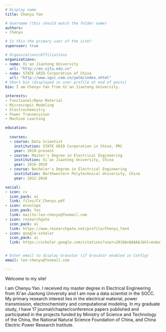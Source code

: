 ```yaml
---
# Display name
title: Chenyu Yan

# Username (this should match the folder name)
authors:
- Chenyu

# Is this the primary user of the site?
superuser: true

# Organizations/Affiliations
organizations:
- name: Xi'an Jiaotong University
  url: "http://en.xjtu.edu.cn"
- name: STATE GRID Corporation of China
  url: "http://www.sgcc.com.cn/ywlm/index.shtml"
# Short bio (displayed in user profile at end of posts)
bio: I am Chenyu Yan from Xi'an Jiaotong University. 

interests:
- Functional/Nano Material
- Microscopic Modeling
- Electrochemistry
- Power Transmission
- Machine Learning

education:
  
  courses:
  - course: Data Scientist
    institution: STATE GRID Corporation in China, PRC
    year: 2019-present
  - course: Master's Degree in Electrical Engineering
    institution: Xi'an Jiaotong University, China
    year: 2016-2019
  - course: Bachelor's Degree in Electrical Engineering
    institution: Northwestern Polytechnical University, China
    year: 2012-2016

social:
- icon: cv
  icon_pack: ai
  link: files/CV_Chenyu.pdf
- icon: envelope
  icon_pack: fas
  link: mailto:leo-chenyu@foxmail.com
- icon: researchgate
  icon_pack: ai
  link: https://www.researchgate.net/profile/Chenyu_Yan4
- icon: google-scholar
  icon_pack: ai
  link: https://scholar.google.com/citations?user=281EWzQAAAAJ&hl=en&oi=ao


# Enter email to display Gravatar (if Gravatar enabled in Config)
email: leo-chenyu@foxmail.com

---
```


Welcome to my site! 

I am Chenyu Yan.  I received my master degree in Electrical Engineering from Xi'an Jiaotong University and I am now a data scientist in the SGCC. My primary research interest lies in the electrical material, power transmission, electrochemistry and computational modeling. In my graduate study, I have 17 journal/chapter/conference papers published and participated in the projects funded by Ministry of Science and Technology of the China, the National Natural Science Foundation of China, and China Electric Power Research Institute.


